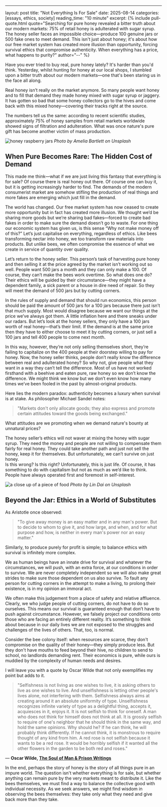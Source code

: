---
layout: post
title: "Not Everything Is For Sale"
date: 2025-08-14
categories: [essays, ethics, society]
reading_time: "10 minute"
excerpt: {% include pull-quote.html quote="Searching for pure honey revealed a bitter truth about our modern markets: 75% of retail honey is adulterated with sugar syrup. The honey seller faces an impossible choice—produce 100 genuine jars or 500 fake ones to meet demand. This isn't just about honey; it's about how our free market system has created more illusion than opportunity, forcing survival ethics that compromise authenticity. When everything has a price, what happens to purity?" author="--" %}

Have you ever tried to buy real, pure honey lately? It's harder than
you'd think. Yesterday, whilst hunting for honey at our local shops, I
stumbled upon a bitter truth about our modern markets—one that's been
staring us in the face all along.

Real honey isn’t really on the market anymore. So many people want honey
and to fill that demand they made honey mixed with sugar syrup or
jaggery. It has gotten so bad that some honey collectors go to the hives
and come back with this mixed honey—covering their tracks right at the
source.

The numbers tell us the same: according to recent scientific studies,
approximately 75% of honey samples from retail markets worldwide showed
signs of filtration and adulteration. What was once nature's pure gift
has become another victim of mass production.

![honey raspberry jars](https://images.unsplash.com/photo-1481900369621-54a7facacc6c?crop=entropy&cs=tinysrgb&fit=max&fm=jpg&ixid=M3wzMDAzMzh8MHwxfHNlYXJjaHw1fHxob25leXxlbnwwfHx8fDE3MzEyMTM1MzR8MA&ixlib=rb-4.0.3&q=80&w=1080)
*Photo by Amelia Bartlett on Unsplash*

## When Pure Becomes Rare: The Hidden Cost of Demand

This made me think—what if we are just living this fantasy that
everything is for sale? Of course there is real honey out there. Of
course one can buy it, but it is getting increasingly harder to find.
The demands of the modern consumerist market are somehow stifling the
production of real things and more fakes are emerging which just fill in
the demand.

The world has changed. Our free market system has now ceased to create
more opportunity but in fact has created more illusion. We thought we’d
be sharing more goods but we’re sharing bad fakes—forced to create bad
fakes in order to make sure the demand doesn’t go to waste. For one
thing our economic system has given us, is this sense “Why not make
money off of this?” Let’s just capitalise on everything, regardless of
ethics. Like bees transforming nectar into honey, we too transform raw
materials into products. But unlike bees, we often compromise the
essence of what we create in service of quantity over quality.

Let’s return to the honey seller. This person’s task of harvesting pure
honey and then selling it at the price agreed by the market isn’t
working out so well. People want 500 jars a month and they can only make
a 100. Of course, they can’t make the bees work overtime. So what does
one do? Their ethics will be guided by their circumstance—they might
have a dependent family, a sick parent or a house in dire need of
repair. So they will meet the demand of 500 jars but by cutting corners.

In the rules of supply and demand that should run economics, this person
should be paid the amount of 500 jars for a 100 jars because there just
isn’t that much supply. Most would disagree because we want our things
at the price we’ve always got them. A little inflation here and there
sneaks under our radars. But let’s look at the honey sellers, they only
have a 100 jars worth of real honey—that’s their limit. If the demand is
at the same price then they have to either choose to meet it by cutting
corners, or just sell a 100 jars and tell 400 people to come next month.

In this way, however, they’re not only selling themselves short, they’re
failing to capitalize on the 400 people at their doorstep willing to pay
for honey. Now, the honey seller thinks, people don’t really know the
difference between real and adulterated honey? So why not, give people
what they want in a way they can’t tell the difference. Most of us have
not worked firsthand with a beehive and eaten pure, raw honey so we
don’t know the difference. We might think we know but we don’t even know
how many times we’ve been fooled in the past by almost-original
products.

Here lies the modern paradox: authenticity becomes a luxury when
survival is at stake. As philosopher Michael Sandel notes:

> "Markets don't only allocate goods; they also express and promote certain
> attitudes toward the goods being exchanged."

What attitudes are we
promoting when we demand nature's bounty at unnatural prices?

The honey seller’s ethics will not waver at mixing the honey with sugar
syrup. They need the money and people are not willing to compensate them
fairly for real honey. They could take another path and just not sell
the honey, keep it for themselves. But unfortunately, we can’t survive
on just honey.  
Is this wrong? Is this right? Unfortunately, this is just life. Of
course, it has something to do with capitalism but not as much as we’d
like to think. People have always operated first and foremost in
self-interest.

![a close up of a piece of food](https://images.unsplash.com/photo-1685773253905-915ce8dd470b?crop=entropy&cs=tinysrgb&fit=max&fm=jpg&ixid=M3wzMDAzMzh8MHwxfHNlYXJjaHw0M3x8aG9uZXl8ZW58MHx8fHwxNzMxMjEzNTc4fDA&ixlib=rb-4.0.3&q=80&w=1080)
*Photo by Lin Dai on Unsplash*

## Beyond the Jar: Ethics in a World of Substitutes

As Aristotle once observed:

> "To give away money is an easy matter and in any man's power. But to decide
> to whom to give it, and how large, and when, and for what purpose and how,
> is neither in every man's power nor an easy matter."

Similarly, to produce purely for profit is simple; to
balance ethics with survival is infinitely more complex.

We as human beings have an innate drive for survival and whatever the
circumstances, we will push, with an extra force, at our conditions in
order to survive. We are never completely independent so we will also
make great strides to make sure those dependent on us also survive. To
fault any person for cutting corners in the attempt to make a living, to
prolong their existence, is in my opinion an immoral act.

We often make this judgement from a place of safety and relative
affluence. Clearly, we who judge people of cutting corners, do not have
to do so ourselves. This means our survival is guaranteed enough that
don’t have to push against circumstance. However, we falsely project our
conditions onto those who are facing an entirely different reality. It’s
something to think about because in our daily lives we are not exposed
to the struggles and challenges of the lives of others. That, too, is
normal.

Consider the bee colony itself: when resources are scarce, they don't
compromise on the quality of their honey—they simply produce less. But
they don't have mouths to feed beyond their hive, no children to send to
school, no landlords demanding rent. Their economics is pure, while ours
is muddied by the complexity of human needs and desires.

I will leave you with a quote by Oscar Wilde that not only exemplifies
my point but adds to it.

> "Selfishness is not living as one wishes to live, it is asking others
> to live as one wishes to live. And unselfishness is letting other
> people's lives alone, not interfering with them. Selfishness always aims
> at creating around it an absolute uniformity of type. Unselfishness
> recognizes infinite variety of type as a delightful thing, accepts it,
> acquiesces in it, enjoys it. It is not selfish to think for oneself. A
> man who does not think for himself does not think at all. It is grossly
> selfish to require of one's neighbor that he should think in the same
> way, and hold the same opinions. Why should he? If he can think, he will
> probably think differently. If he cannot think, it is monstrous to
> require thought of any kind from him. A red rose is not selfish because
> it wants to be a red rose. It would be horribly selfish if it wanted all
> the other flowers in the garden to be both red and roses."

― **Oscar Wilde, [The Soul of Man & Prison
Writings](https://www.goodreads.com/work/quotes/66058139)**

In the end, perhaps the story of honey is the story of all things pure
in an impure world. The question isn't whether everything is for sale,
but whether anything can remain pure by the very markets meant to
distribute it. Like the bees themselves, we must find a way to balance
the collective good with individual necessity. As we seek answers, we
might find wisdom in observing the bees themselves: they take only what
they need and give back more than they take.
